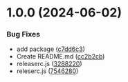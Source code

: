 # 1.0.0 (2024-06-02)


### Bug Fixes

* add package ([c7dd6c3](https://github.com/Preliy/semantic-release-test/commit/c7dd6c36e7f4e20b247a36d8db690158e6ced644))
* Create README.md ([cc2b2cb](https://github.com/Preliy/semantic-release-test/commit/cc2b2cb5cf44c6ac387a236d67bfd6fcd9f4ff46))
* releaserc.js ([3288220](https://github.com/Preliy/semantic-release-test/commit/3288220097247814b09d8e1cc2227e94c7e1297f))
* releserc.js ([7546280](https://github.com/Preliy/semantic-release-test/commit/75462801f4c3204d77188543eac2fc043179273a))
